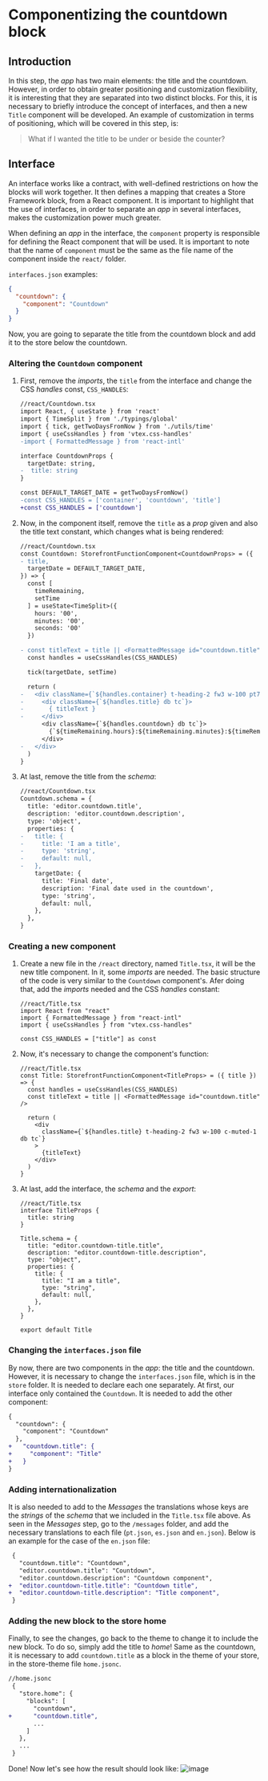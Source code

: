 # Componentizing the countdown block

## Introduction

In this step, the _app_ has two main elements: the title and the countdown. However, in order to obtain greater positioning and customization flexibility, it is interesting that they are separated into two distinct blocks. For this, it is necessary to briefly introduce the concept of interfaces, and then a new `Title` component will be developed. An example of customization in terms of positioning, which will be covered in this step, is:

> What if I wanted the title to be under or beside the counter?

## Interface

An interface works like a contract, with well-defined restrictions on how the blocks will work together. It then defines a mapping that creates a Store Framework block, from a React component. It is important to highlight that the use of interfaces, in order to separate an _app_ in several interfaces, makes the customization power much greater.

When defining an _app_ in the interface, the `component` property is responsible for defining the React component that will be used. It is important to note that the name of `component` must be the same as the file name of the component inside the `react/` folder.

`interfaces.json` examples:

```json
{
  "countdown": {
    "component": "Countdown"
  }
}
```

Now, you are going to separate the title from the countdown block and add it to the store below the countdown.

### Altering the `Countdown` component

1. First, remove the _imports_, the `title` from the interface and change the CSS _handles_ const, `CSS_HANDLES`:

    ```diff
    //react/Countdown.tsx
    import React, { useState } from 'react'
    import { TimeSplit } from './typings/global'
    import { tick, getTwoDaysFromNow } from './utils/time'
    import { useCssHandles } from 'vtex.css-handles'
    -import { FormattedMessage } from 'react-intl'

    interface CountdownProps {
      targetDate: string,
    -  title: string
    }

    const DEFAULT_TARGET_DATE = getTwoDaysFromNow()
    -const CSS_HANDLES = ['container', 'countdown', 'title']
    +const CSS_HANDLES = ['countdown']
    ```

2. Now, in the component itself, remove the `title` as a _prop_ given and also the title text constant, which changes what is being rendered:

    ```diff
    //react/Countdown.tsx
    const Countdown: StorefrontFunctionComponent<CountdownProps> = ({
    - title,
      targetDate = DEFAULT_TARGET_DATE,
    }) => {
      const [
        timeRemaining,
        setTime
      ] = useState<TimeSplit>({
        hours: '00',
        minutes: '00',
        seconds: '00'
      })

    - const titleText = title || <FormattedMessage id="countdown.title" />
      const handles = useCssHandles(CSS_HANDLES)

      tick(targetDate, setTime)

      return (
    -   <div className={`${handles.container} t-heading-2 fw3 w-100 pt7 pb6 c-muted-1 db tc`}>
    -     <div className={`${handles.title} db tc`}>
    -       { titleText }
    -     </div>
          <div className={`${handles.countdown} db tc`}>
            {`${timeRemaining.hours}:${timeRemaining.minutes}:${timeRemaining.seconds}`}
          </div>
    -   </div>
      )
    }
    ```

3. At last, remove the title from the _schema_:

    ```diff
    //react/Countdown.tsx
    Countdown.schema = {
      title: 'editor.countdown.title',
      description: 'editor.countdown.description',
      type: 'object',
      properties: {
    -   title: {
    -     title: 'I am a title',
    -     type: 'string',
    -     default: null,
    -   },
        targetDate: {
          title: 'Final date',
          description: 'Final date used in the countdown',
          type: 'string',
          default: null,
        },
      },
    }
    ```

### Creating a new component

1. Create a new file in the `/react` directory, named `Title.tsx`, it will be the new title component. In it, some _imports_ are needed. The basic structure of the code is very similar to the `Countdown` component's. Afer doing that, add the _imports_ needed and the CSS _handles_ constant:

    ```tsx
    //react/Title.tsx
    import React from "react"
    import { FormattedMessage } from "react-intl"
    import { useCssHandles } from "vtex.css-handles"

    const CSS_HANDLES = ["title"] as const
    ```

2. Now, it's necessary to change the component's function:

    ```tsx
    //react/Title.tsx
    const Title: StorefrontFunctionComponent<TitleProps> = ({ title }) => {
      const handles = useCssHandles(CSS_HANDLES)
      const titleText = title || <FormattedMessage id="countdown.title" />

      return (
        <div
          className={`${handles.title} t-heading-2 fw3 w-100 c-muted-1 db tc`}
        >
          {titleText}
        </div>
      )
    }
    ```

3. At last, add the interface, the _schema_ and the _export_:

    ```tsx
    //react/Title.tsx
    interface TitleProps {
      title: string
    }

    Title.schema = {
      title: "editor.countdown-title.title",
      description: "editor.countdown-title.description",
      type: "object",
      properties: {
        title: {
          title: "I am a title",
          type: "string",
          default: null,
        },
      },
    }

    export default Title
    ```

### Changing the `interfaces.json` file

By now, there are two components in the _app_: the title and the countdown. However, it is necessary to change the `interfaces.json` file, which is in the `store` folder. It is needed to declare each one separately. At first, our interface only contained the `Countdown`. It is needed to add the other component:

```diff
{
  "countdown": {
    "component": "Countdown"
  },
+   "countdown.title": {
+     "component": "Title"
+   }
}
```

### Adding internationalization

It is also needed to add to the _Messages_ the translations whose keys are the _strings_ of the _schema_ that we included in the `Title.tsx` file above. As seen in the _Messages_ step, go to the `/messages` folder, and add the necessary translations to each file (`pt.json`, `es.json` and `en.json`). Below is an example for the case of the `en.json` file:

```diff
 {
   "countdown.title": "Countdown",
   "editor.countdown.title": "Countdown",
   "editor.countdown.description": "Countdown component",
+  "editor.countdown-title.title": "Countdown title",
+  "editor.countdown-title.description": "Title component",
 }
```

### Adding the new block to the store home

Finally, to see the changes, go back to the theme to change it to include the new block. To do so, simply add the title to _home_! Same as the countdown, it is necessary to add `countdown.title` as a block in the theme of your store, in the store-theme file `home.jsonc`.

```diff
//home.jsonc
 {
   "store.home": {
     "blocks": [
       "countdown",
+      "countdown.title",
       ...
     ]
   },
   ...
 }
```

Done! Now let's see how the result should look like:
![image](https://user-images.githubusercontent.com/19495917/80533839-a2dfa980-8974-11ea-80bb-2628bc10d8cc.png)
